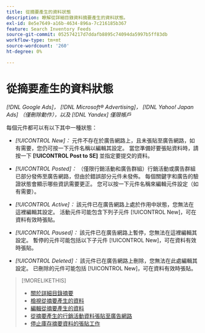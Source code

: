 ```yaml
---
title: 從摘要產生的資料狀態
description: 瞭解從詳細目錄資料摘要產生的資料狀態。
exl-id: 8e5e7649-a16b-4634-896a-7c216185b367
feature: Search Inventory Feeds
source-git-commit: 052574217d7ddafb8895c74094da5997b5ff83db
workflow-type: tm+mt
source-wordcount: '260'
ht-degree: 0%

---
```


# 從摘要產生的資料狀態

*[!DNL Google Ads]， [!DNL Microsoft® Advertising]， [!DNL Yahoo! Japan Ads] （僅刪除動作），以及 [!DNL Yandex] 僅限帳戶*

每個元件都可以有以下其中一種狀態：

* *[!UICONTROL New]：* 元件不存在於廣告網路上，且未張貼至廣告網路，如有需要，您仍可按一下元件名稱以編輯其設定。 當您準備好要張貼資料時，請按一下 **[!UICONTROL Post to SE]** 並指定要提交的資料。

* *[!UICONTROL Posted]：* （僅限行銷活動和廣告群組）行銷活動或廣告群組已部分發佈至廣告網路，但由於錯誤部分元件未發佈。 每個關鍵字和廣告的驗證狀態會顯示哪些資訊需要更正。 您可以按一下元件名稱來編輯元件設定（如有需要）。

* *[!UICONTROL Active]：* 該元件已在廣告網路上處於作用中狀態，您無法在這裡編輯其設定。 活動元件可能包含下列子元件 [!UICONTROL New]，可在資料有效時張貼。

* *[!UICONTROL Paused]：* 該元件已在廣告網路上暫停，您無法在這裡編輯其設定。 暫停的元件可能包括以下子元件 [!UICONTROL New]，可在資料有效時張貼。

* *[!UICONTROL Deleted]：* 該元件已在廣告網路上刪除，您無法在此處編輯其設定。 已刪除的元件可能包括 [!UICONTROL New]，可在資料有效時張貼。

>[!MORELIKETHIS]
>
>* [關於詳細目錄摘要](inventory-feeds-about.md)
>* [檢視從摘要產生的資料](propagated-data-view.md)
>* [編輯從摘要產生的資料](propagated-data-edit.md)
>* [從摘要產生的行銷活動資料張貼至廣告網路](propagated-data-post.md)
>* [停止庫存摘要資料的張貼工作](stop-job.md)
